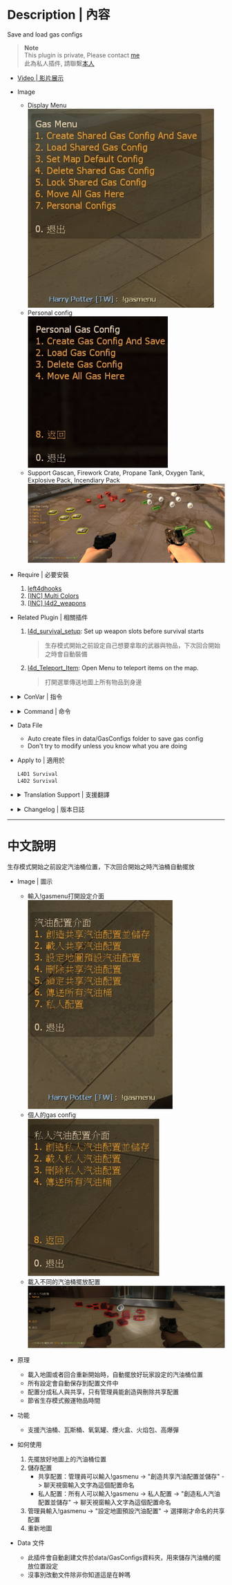 # Description | 內容
Save and load gas configs

> __Note__ <br/>
This plugin is private, Please contact [me](https://github.com/fbef0102/Game-Private_Plugin#私人插件列表-private-plugins-list)<br/>
此為私人插件, 請聯繫[本人](https://github.com/fbef0102/Game-Private_Plugin#私人插件列表-private-plugins-list)

* [Video | 影片展示](https://youtu.be/78Ed0eMKk1U)

* Image
	* Display Menu
    <br/>![l4d_survival_GasConfig_1](image/l4d_survival_GasConfig_1.jpg)
	* Personal config
    <br/>![l4d_survival_GasConfig_2](image/l4d_survival_GasConfig_2.jpg)
	* Support Gascan, Firework Crate, Propane Tank, Oxygen Tank, Explosive Pack, Incendiary Pack
    <br/>![l4d_survival_GasConfig_3](image/l4d_survival_GasConfig_3.jpg)

* Require | 必要安裝
	1. [left4dhooks](https://forums.alliedmods.net/showthread.php?t=321696)
	2. [[INC] Multi Colors](https://github.com/fbef0102/L4D1_2-Plugins/releases/tag/Multi-Colors)
    3. [[INC] l4d2_weapons](/left4dead2/scripting/include/l4d2_weapons.inc)

* Related Plugin | 相關插件
	1. [l4d_survival_setup](/Plugin_插件/Survival_生存模式/l4d_survival_setup): Set up weapon slots before survival starts
        > 生存模式開始之前設定自己想要拿取的武器與物品，下次回合開始之時會自動裝備

    2. [l4d_Teleport_Item](/Plugin_插件/Survival_生存模式/l4d_Teleport_Item): Open Menu to teleport items on the map.
        > 打開選單傳送地圖上所有物品到身邊

* <details><summary>ConVar | 指令</summary>

    * cfg/sourcemod/l4d_survival_GasConfig.cfg
        ```php
        // Players with these flags have access to use "Lock gas config" menu
        l4d_survival_GasConfig_adm_lock_flag "z"

        // Players with these flags have access to use ADM gas menu
        l4d_survival_GasConfig_adm_menu_flag "z"

        // Max number of personal gas setups to allow per map (0=Not Allow any personal gas setups)
        l4d_survival_GasConfig_personal_limit "5"

        // Max number of shared gas setups to allow per map
        l4d_survival_GasConfig_shared_limit "10"
        ```
</details>

* <details><summary>Command | 命令</summary>
    
    * **Loads the gas menu**
        ```php
        sm_gasmenu
        ```
    
    * **Moves all the gascans to the player**
        ```php
        sm_gashere
        ```
</details>

* Data File
	* Auto create files in data/GasConfigs folder to save gas config
    * Don't try to modify unless you know what you are doing

* Apply to | 適用於
    ```
    L4D1 Survival
    L4D2 Survival
    ```

* <details><summary>Translation Support | 支援翻譯</summary>

	```
	English
	繁體中文
	简体中文
	```
</details>

* <details><summary>Changelog | 版本日誌</summary>

    * v1.2h (2023-1-26)
        * Add "Locked Shared Gas Config", if the config is locked, anyone can not delete that config.
        * Add a convar ```l4d_survival_GasConfig_adm_lock_flag "z"```, Players with these flags have access to use "Lock gas config" menu
        * Translation Support

    * v1.1h (2022-12-7)
        * Add personal gas config
        * Fix memory leak

    * v1.0h (2022-11-29)
	    * Remake code
		* Convert code to latest syntax
		* Changes to fix warnings when compiling on SourceMod 1.11.
        * Support Gascan, Firework Crate, Propane Tank, Oxygen Tank, Explosive Pack, Incendiary Pack
        * Fix errors

    * v1.0
        * [Original Plugin by khan](https://github.com/graviti666/Some-Plugins/tree/master/Gas%20Configs)
</details>

- - - -
# 中文說明
生存模式開始之前設定汽油桶位置，下次回合開始之時汽油桶自動擺放

* Image | 圖示
	* 輸入!gasmenu打開設定介面
    <br/>![l4d_survival_GasConfig_4](image/l4d_survival_GasConfig_4.jpg)
	* 個人的gas config
    <br/>![l4d_survival_GasConfig_5](image/l4d_survival_GasConfig_5.jpg)
	* 載入不同的汽油桶擺放配置
    <br/>![l4d_survival_GasConfig_6](image/l4d_survival_GasConfig_6.jpg)

* 原理
    * 載入地圖或者回合重新開始時，自動擺放好玩家設定的汽油桶位置
    * 所有設定會自動保存到配置文件中
    * 配置分成私人與共享，只有管理員能創造與刪除共享配置
    * 節省生存模式搬運物品時間

* 功能
    * 支援汽油桶、瓦斯桶、氧氣罐、煙火盒、火焰包、高爆彈

* 如何使用
    1. 先擺放好地圖上的汽油桶位置
    2. 儲存配置
        * 共享配置：管理員可以輸入!gasmenu -> "創造共享汽油配置並儲存" -> 聊天視窗輸入文字為這個配置命名
        * 私人配置：所有人可以輸入!gasmenu -> 私人配置 -> "創造私人汽油配置並儲存" -> 聊天視窗輸入文字為這個配置命名
    3. 管理員輸入!gasmenu -> "設定地圖預設汽油配置" -> 選擇剛才命名的共享配置
    4. 重新地圖

* Data 文件
	* 此插件會自動創建文件於data/GasConfigs資料夾，用來儲存汽油桶的擺放位置設定
    * 沒事別改動文件除非你知道這是在幹嗎



